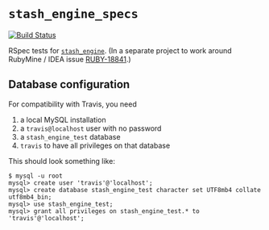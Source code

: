 # `stash_engine_specs`

[![Build Status](https://travis-ci.org/CDLUC3/stash_engine_specs.png)](https://travis-ci.org/CDLUC3/stash_engine_specs) 

RSpec tests for [`stash_engine`](https://github.com/CDLUC3/stash_engine).
(In a separate project to work around RubyMine / IDEA issue 
[RUBY-18841](https://youtrack.jetbrains.com/issue/RUBY-18841).)

## Database configuration

For compatibility with Travis, you need

1. a local MySQL installation
2. a `travis@localhost` user with no password
3. a `stash_engine_test` database
4. `travis` to have all privileges on that database

This should look something like:

```
$ mysql -u root
mysql> create user 'travis'@'localhost';
mysql> create database stash_engine_test character set UTF8mb4 collate utf8mb4_bin;
mysql> use stash_engine_test;
mysql> grant all privileges on stash_engine_test.* to 'travis'@'localhost';
```
